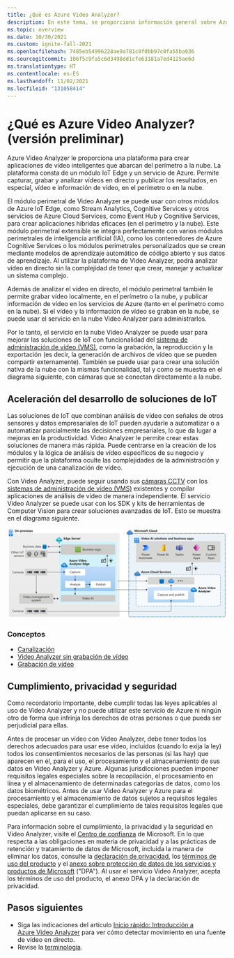```yaml
---
title: ¿Qué es Azure Video Analyzer?
description: En este tema, se proporciona información general sobre Azure Video Analyzer.
ms.topic: overview
ms.date: 10/30/2021
ms.custom: ignite-fall-2021
ms.openlocfilehash: 7485eb54996228ae9a781c0f0bb97c0fa55ba936
ms.sourcegitcommit: 106f5c9fa5c6d3498dd1cfe63181a7ed4125ae6d
ms.translationtype: HT
ms.contentlocale: es-ES
ms.lasthandoff: 11/02/2021
ms.locfileid: "131058414"
---
```

# <a name="what-is-azure-video-analyzer-preview"></a>¿Qué es Azure Video Analyzer? (versión preliminar)
 
Azure Video Analyzer le proporciona una plataforma para crear aplicaciones de vídeo inteligentes que abarcan del perímetro a la nube. La plataforma consta de un módulo IoT Edge y un servicio de Azure. Permite capturar, grabar y analizar vídeos en directo y publicar los resultados, en especial, vídeo e información de vídeo, en el perímetro o en la nube.

El módulo perimetral de Video Analyzer se puede usar con otros módulos de Azure IoT Edge, como Stream Analytics, Cognitive Services y otros servicios de Azure Cloud Services, como Event Hub y Cognitive Services, para crear aplicaciones híbridas eficaces (en el perímetro y la nube). Este módulo perimetral extensible se integra perfectamente con varios módulos perimetrales de inteligencia artificial (IA), como los contenedores de Azure Cognitive Services o los módulos perimetrales personalizados que se crean mediante modelos de aprendizaje automático de código abierto y sus datos de aprendizaje. Al utilizar la plataforma de Video Analyzer, podrá analizar vídeo en directo sin la complejidad de tener que crear, manejar y actualizar un sistema complejo.

Además de analizar el vídeo en directo, el módulo perimetral también le permite grabar vídeo localmente, en el perímetro o la nube, y publicar información de vídeo en los servicios de Azure (tanto en el perímetro como en la nube). Si el vídeo y la información de vídeo se graban en la nube, se puede usar el servicio en la nube Video Analyzer para administrarlos.

Por lo tanto, el servicio en la nube Video Analyzer se puede usar para mejorar las soluciones de IoT con funcionalidad del [sistema de administración de vídeo (VMS)](https://en.wikipedia.org/wiki/Video_management_system), como la grabación, la reproducción y la exportación (es decir, la generación de archivos de vídeo que se pueden compartir externamente). También se puede usar para crear una solución nativa de la nube con la mismas funcionalidad, tal y como se muestra en el diagrama siguiente, con cámaras que se conectan directamente a la nube.

## <a name="accelerate-iot-solutions-development"></a>Aceleración del desarrollo de soluciones de IoT 

Las soluciones de IoT que combinan análisis de vídeo con señales de otros sensores y datos empresariales de IoT pueden ayudarle a automatizar o a automatizar parcialmente las decisiones empresariales, lo que da lugar a mejoras en la productividad. Video Analyzer le permite crear estas soluciones de manera más rápida. Puede centrarse en la creación de los módulos y la lógica de análisis de vídeo específicos de su negocio y permitir que la plataforma oculte las complejidades de la administración y ejecución de una canalización de vídeo.

Con Video Analyzer, puede seguir usando sus [cámaras CCTV](https://en.wikipedia.org/wiki/Closed-circuit_television_camera) con los [sistemas de administración de vídeo (VMS)](https://en.wikipedia.org/wiki/Video_management_system) existentes y compilar aplicaciones de análisis de vídeo de manera independiente. El servicio Video Analyzer se puede usar con los SDK y kits de herramientas de Computer Vision para crear soluciones avanzadas de IoT. Esto se muestra en el diagrama siguiente.

![Desarrollo de soluciones de IoT con Video Analyzer](./media/overview/product-diagram.svg)

### <a name="concepts"></a>Conceptos

* [Canalización](pipeline.md)
* [Video Analyzer sin grabación de vídeo](analyze-live-video-without-recording.md)
* [Grabación de vídeo](video-recording.md)


## <a name="compliance-privacy-and-security"></a>Cumplimiento, privacidad y seguridad

Como recordatorio importante, debe cumplir todas las leyes aplicables al uso de Video Analyzer y no puede utilizar este servicio de Azure ni ningún otro de forma que infrinja los derechos de otras personas o que pueda ser perjudicial para ellas.

Antes de procesar un vídeo con Video Analyzer, debe tener todos los derechos adecuados para usar ese vídeo, incluidos (cuando lo exija la ley) todos los consentimientos necesarios de las personas (si las hay) que aparecen en él, para el uso, el procesamiento y el almacenamiento de sus datos en Video Analyzer y Azure. Algunas jurisdicciones pueden imponer requisitos legales especiales sobre la recopilación, el procesamiento en línea y el almacenamiento de determinadas categorías de datos, como los datos biométricos. Antes de usar Video Analyzer y Azure para el procesamiento y el almacenamiento de datos sujetos a requisitos legales especiales, debe garantizar el cumplimiento de tales requisitos legales que puedan aplicarse en su caso.

Para información sobre el cumplimiento, la privacidad y la seguridad en Video Analyzer, visite el [Centro de confianza](https://www.microsoft.com/TrustCenter/CloudServices/Azure/default.aspx) de Microsoft. En lo que respecta a las obligaciones en materia de privacidad y a las prácticas de retención y tratamiento de datos de Microsoft, incluida la manera de eliminar los datos, consulte la [declaración de privacidad](https://privacy.microsoft.com/PrivacyStatement), los [términos de uso del producto](https://www.microsoft.com/licensing/terms/welcome/welcomepage) y el [anexo sobre protección de datos de los servicios y productos de Microsoft](https://www.microsoft.com/licensing/docs/view/Microsoft-Products-and-Services-Data-Protection-Addendum-DPA) ("DPA"). Al usar el servicio Video Analyzer, acepta los términos de uso del producto, el anexo DPA y la declaración de privacidad.

## <a name="next-steps"></a>Pasos siguientes

* Siga las indicaciones del artículo [Inicio rápido: Introducción a Azure Video Analyzer](get-started-detect-motion-emit-events.md) para ver cómo detectar movimiento en una fuente de vídeo en directo.
* Revise la [terminología](terminology.md).
